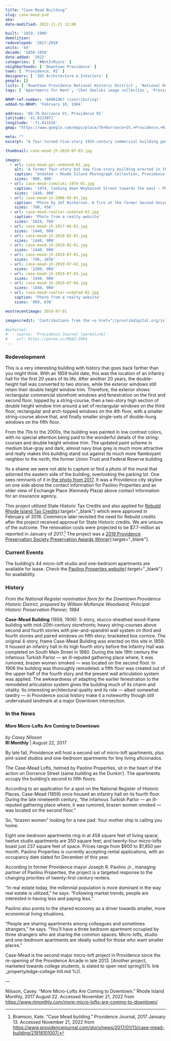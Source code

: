 ```yaml
---
title: "Case Mead Building"
slug: case-mead-pvd
aka:
date-modified: 2022-11-21 12:00

built: '1859, 1906'
demolition:
redeveloped: '2017–2018'
units: '44'
decade: '1850-1859'
date-added: '2022'
categories: [ '#NotInRuins' ]
neighborhoods: [ 'Downtown Providence' ]
town: [ 'Providence, RI' ]
designers: [ 'ZDS Architecture & Interiors' ]
people: []
lists: [ 'Downtown Providence National Historic District', 'National Register of Historic Places', 'PPS Preservation Awards' ]
tags: [ 'Apartments for Rent', 'Chet Smolski image collection', 'Providence Public Library Digital Collections' ]

NRHP-ref-number: '84001967 (contributing)'
added-to-NRHP: 'February 10, 1984'

address: '68-76 Dorrance St, Providence RI'
latitude: '41.8233071'
longitude: '-71.413154'
gmap: "https://www.google.com/maps/place/76+Dorrance+St,+Providence,+RI+02903/@41.8233071,-71.413154,17z/data=!3m1!4b1!4m5!3m4!1s0x89e4451413f01f41:0xf3505f86389dde4c!8m2!3d41.8233071!4d-71.4109653"

meta: ""
excerpt: "A four-turned-five-story 19th-century commercial building goes residential to support 44 micro-lofts and a younger clientele"

thumbnail: case-mead-jh-2019-07-03.jpg

images:
  - url: case-mead-ppl-undated-01.jpg
    alt: 'A former four-story but now five-story building erected in the middle of the 19th century, 1859. The double-height 3rd floor was converted to two floors in 1906. The articulation of the exterior still looks as though it is four storys, with the once double-height windows split into two windows while still retaining window frames and trim that occupy two full storys.'
    caption: 'Undated — Rhode Island Photograph Collection, Providence Public Library'
    sizes: '900, 900'
  - url: case-mead-csmolski-1974-01.jpg
    caption: '1974, looking down Weybosset Street towards the east — Photo from the Chet Smolski image collection at Rhode Island College'
    sizes: '1440, 900'
  - url: case-mead-jn-2006-05-01.jpg
    caption: 'Photo by Jef Nickerson. A fire at the former Second Universalist church is in the background — one of the Case Mead murals is showsn on the right.'
    sizes: '700, 456'
  - url: case-mead-realtor-undated-01.jpg
    caption: 'Photo from a realty website'
    sizes: '1024, 768'
  - url: case-mead-jh-2017-06-01.jpg
    sizes: '1440, 900'
  - url: case-mead-jh-2018-02-01.jpg
    sizes: '1440, 900'
  - url: case-mead-jh-2019-02-01.jpg
    sizes: '1440, 900'
  - url: case-mead-jh-2019-07-01.jpg
    sizes: '740, 1036'
  - url: case-mead-jh-2019-07-02.jpg
    sizes: '1200, 900'
  - url: case-mead-jh-2019-07-03.jpg
    sizes: '1440, 900'
  - url: case-mead-jh-2019-07-04.jpg
    sizes: '1440, 900'
  - url: case-mead-realtor-undated-02.jpg
    caption: 'Photo from a realty website'
    sizes: '960, 639'

mostrecentimage: 2019-07-01

imagescredit: 'Contributions from the <a href="//provlibdigital.org/islandora/object/islandora%253A15294" target="_blank">Rhode Island Photograph Collection</a>, Providence Public Library; <a href="//digitalcommons.ric.edu/smolski_images/61" target="_blank">Chet Smolski</a>; Jef Nickerson; and realty websites'

#external:
#  - source: 'Providence Journal (permalink)'
#    url: https://perma.cc/MQ4Z-Z9K4
---
```


### Redevelopment

This is a very interesting building with history that goes back farther than you might think. With an 1859 build date, this was the location of an infantry hall for the first 20 years of its life. After another 20 years, the double-height hall was converted to two stories, while the exterior windows still retain their double height window trim. Therefore, the exterior shows rectangular commercial storefront windows and fenestration on the first and second floor, topped by a string-course, then a two-story high section of double height window trim around a set of rectangular windows on the third floor, rectangular and arch-topped windows on the 4th floor, with a smaller string-course above that, and finally smaller single-sets of double-hung windows on the fifth floor. 

From the 70s to the 2000s, the building was painted in low contrast colors, with no special attention being paid to the wonderful details of the string-courses and double height window trim. The updated paint scheme in medium blue-gray and dark, almost navy blue grey is much more attractive and really makes this building stand out against its much more flamboyant neighbor to the north, the former Union Trust and Federal Reserve building. 

Its a shame we were not able to capture or find a photo of the mural that adorned the eastern side of the building, overlooking the parking lot. One sees remnants of it in [the photo from 2017](#photo-case-mead-jh-2017-06-01). It was a Providence city skyline on one side above the contact information for Paolino Properties and an older view of Exchange Place (Kennedy Plaza) above contact information for an insurance agency. 

This project utilized State Historic Tax Credits and also applied for [Rebuild Rhode Island Tax Credits](//commerceri.com/incentives/tax-credits-and-financing/rebuild-rhode-island-tax-credit-case-mead-associates/){:target="_blank"} which were approved in February of 2016. Commerce later revisited the need for Rebuild credits after the project received approval for State Historic credits. We are unsure of the outcome. The renovation costs were projected to be $7.7-million as reported in January of 2017.[^1] The project was a [2019 Providence Preservation Society Preservation Awards Winner](//ppsri.org/2019-preservation-award-winners/){:target="_blank"}. 

[^1]: Bramson, Kate. “Case Mead building.” Providence Journal, 2017 January 13. Accessed November 21, 2022 from https://www.providencejournal.com/story/news/2017/01/13/case-mead-building/21918101007/


### Current Events

The building’s 44 micro-loft studio and one-bedroom apartments are available for lease. Check the [Paolino Properties website](//paolinoproperties.com/portfolio/case-mead/){:target="_blank"} for availability.


### History

_From the National Register nomination form for the Downtown Providence Historic District, prepared by William McKenzie Woodward, Principal Historic Preservation Planner, 1984_

**Case-Mead Building** (1859, 1906): 5-story, stucco-sheathed wood-frame building with mid-20th-century storefronts; heavy string-courses above second and fourth stories with pier-and-spandrel wall system on third and fourth stories and paired windows on fifth story; bracketed box cornice. The original 4-story, frame Case-Mead Building was erected on this site in 1859. It housed an infantry hall in its high fourth story before the Infantry Hall was completed on South Main Street in 1880. During the late 19th century the infamous Turkish Parlor — an ill-reputed gathering place where, it was rumored, brazen women smoked — was located on the second floor. In 1906 the building was thoroughly remodeled: a fifth floor was created out of the upper half of the fourth story and the present wall articulation system was applied. The awkwardness of adapting the earlier fenestration to the remodeled articulation system gives the building much of its charm and vitality. Its interesting architectural quality and its role — albeit somewhat tawdry — in Providence social history make it a noteworthy though still undervalued landmark at a major Downtown intersection.


### In the News

#### More Micro-Lofts Are Coming to Downtown

_by Casey Nilsson_  
**RI Monthly** | August 22, 2017

By late fall, Providence will host a second set of micro-loft apartments, plus pint-sized studios and one-bedroom apartments for tiny living aficionados.

The Case-Mead Lofts, helmed by Paolino Properties, sit in the heart of the action on Dorrance Street (same building as the Dunkin’). The apartments occupy the building’s second to fifth floors.

According to an application for a spot on the National Register of Historic Places, Case-Mead (1859) once housed an infantry hall on its fourth floor. During the late nineteenth century, “the infamous Turkish Parlor — an ill-reputed gathering place where, it was rumored, brazen women smoked — was located on the second floor.”

So, “brazen women” looking for a new pad: Your mother ship is calling you home.

Eight one-bedroom apartments ring in at 458 square feet of living space; twelve studio apartments are 350 square feet; and twenty-four micro-lofts boast just 237 square feet of space. Prices range from $900 to $1,850 per month. Paolino Properties is currently accepting rental applications, with an occupancy date slated for December of this year.

According to former Providence mayor Joseph R. Paolino Jr., managing partner of Paolino Properties, the project is a targeted response to the changing priorities of twenty-first century renters.

“In real estate today, the millennial population is more dominant in the way real estate is utilized,” he says. “Following market trends, people are interested in having less and paying less.”

Paolino also points to the shared economy as a driver towards smaller, more economical living situations.

“People are sharing apartments among colleagues and sometimes strangers,” he says. “You’ll have a three bedroom apartment occupied by three strangers who are sharing the common spaces. Micro-lofts, studio and one-bedroom apartments are ideally suited for those who want smaller places.”

Case-Mead is the second major micro-loft project in Providence since the re-opening of the Providence Arcade in late 2013. [Another project, marketed towards college students, is slated to open next spring]({% link _property/edge-college-hill.md %}).

—

Nilsson, Casey. “More Micro-Lofts Are Coming to Downtown.” Rhode Island Monthly, 2017 August 22. Accessed November 21, 2022 from https://www.rimonthly.com/more-micro-lofts-are-coming-to-downtown/
